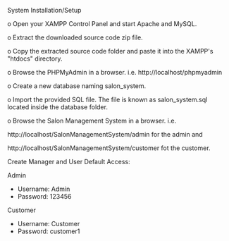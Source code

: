 System Installation/Setup 


o Open your XAMPP Control Panel and start Apache and MySQL.

o Extract the downloaded source code zip file.

o Copy the extracted source code folder and paste it into the XAMPP's "htdocs" directory.

o Browse the PHPMyAdmin in a browser. i.e. http://localhost/phpmyadmin

o Create a new database naming salon_system.

o Import the provided SQL file. The file is known as salon_system.sql located inside the database folder.

o Browse the Salon Management System  in a browser. i.e.

http://localhost/SalonManagementSystem/admin for the admin and 

http://localhost/SalonManagementSystem/customer fot the customer.






Create Manager and User Default Access:

Admin
- Username: Admin
- Password: 123456

Customer
- Username: Customer
- Password: customer1
